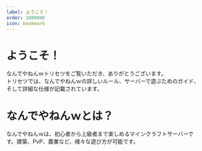 ```yaml
---
label: ようこそ！
order: 1000000
icon: bookmark
---
```




# ようこそ！
なんでやねんｗトリセツをご覧いただき、ありがとうございます。<br>
トリセツでは、なんでやねんｗの詳しいルール、サーバーで遊ぶためのガイド、そして詳細な仕様が記載されています。
<br>
# なんでやねんｗとは？
なんでやねんｗは、初心者から上級者まで楽しめるマインクラフトサーバーです。建築、PvP、農業など、様々な遊び方が可能です。

